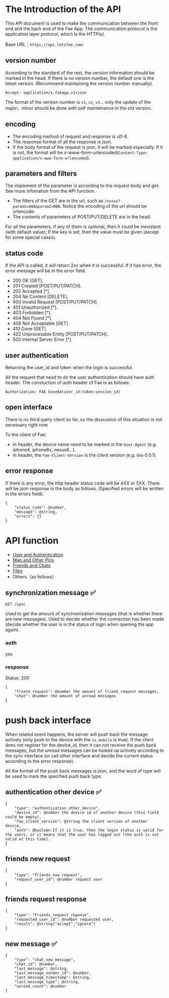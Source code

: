 # The Introduction of the API

This API document is used to make the communication between the front end and the back end of the Fae App. The communication protocol is the application layer protocol, which is the HTTP(s).  

Base URL：`https://api.letsfae.com/`

## version number

Acoording to the standard of the rest, the version information should be marked in the head. If there is no version number, the default one is the latest version. (Recommend maintaining the version number manually).

`Accept: application/x.faeapp.v1+json`

The format of the version number is `v1`, `v2`, `v3`... only the update of the major，minor should be done with self maintenance in the old version. 

## encoding

- The encoding method of request and response is utf-8.
- The response format of all the response is json. 
- If the body format of the request is json, it will be marked especially. If it is not, the format will be x-www-form-urlencoded(`Content-Type: application/x-www-form-urlencoded`).

## parameters and filters 

The implement of the parameter is according to the request body and get. See more infomation from the API function. 

- The filters of the GET are in the url, such as `/xxxxx?param1=AAA&param2=BBB`. Notice the encoding of the url should be urlencode. 
- The contents of parameters of POST/PUT/DELETE are in the head. 

For all the parameters, if any of them is optional, then it could be inexistent (with default value); If the key is set, then the value must be given (except for some special cases). 

## status code

If the API is called, it will return 2xx when it is successful. If it has error, the error message will be in the error field. 

- 200 OK [GET].
- 201 Created [POST/PUT/PATCH].
- 202 Accepted [*].
- 204 No Content [DELETE]. 
- 400 Invalid Request [POST/PUT/PATCH]. 
- 401 Unauthorized [*]. 
- 403 Forbidden [*]. 
- 404 Not Found [*]. 
- 406 Not Acceptable [GET]. 
- 410 Gone [GET]. 
- 422 Unprocesable Entity [POST/PUT/PATCH]. 
- 500 Internal Server Error [*]. 

## user authentication 

Returning the user_id and token when the login is successful. 

All the request that need to do the user authentication should have auth header. The constuction of  auth header of Fae is as follows:

`Authorization: FAE base64(user_id:token:session_id)`

## open interface

There is no third-party client so far, so the disscusion of this situation is not necessary right now. 

To the client of Fae: 

- In header, the device name need to be marked in the `User-Agent` (e.g. iphone4, iphone6s, nexus6...).
- In header, the `Fae-Client-Version` is the client version (e.g. ios-0.0.1).

## error response

If there is any error, the http header status code will be 4XX or 5XX. There will be json response in the body as follows. (Specified errors will be written in the errors field). 

    {
        "status_code": @number,
        "message": @string,
        "errors": {}
    }

# API function 

- [User and Authentication](protocol_users.md)
- [Map and Other Pins](protocol_maps.md)
- [Friends and Chats](protocol_chats.md)
- [Files](protocol_files.md)
- Others（as follows）

## synchronization message :white_check_mark:

`GET /sync`

Used to get the amount of synchronization messages (that is whether there are new messages). Used to decide whether the connection has been made (decide whether the user is in the status of login when opening the app again). 

### auth

yes

### response

Status: 200

    {
        "friend_request": @number the amount of friend_request messages,
        "chat": @number the amount of unread messages 
    }

# push back interface 

When related event happens, the server will push back the message actively (only push to the device with the `is_mobile` is true). If the client does not register for the device_id, then it can not receive the push back messages, but the unread messages can be looked up actively according to the sync interface (or call other interface and decide the current status acoording to the error response). 

All the format of the push back messages is json, and the word of type will be used to mark the specified push back type. 

## authentication other device :white_check_mark:

    {
        "type": "authentication_other_device",
        "device_id": @number the device id of another device (this field could be empty),
        "fae_client_version": @string the client version of another device,
        "auth": @boolean If it is true, then the login status is valid for the users, or it means that the user has logged out (the auth is not valid at this time). 
    }

## friends new request

    {
        "type": "friends_new_request",
        "request_user_id": @number request user
    }

## friends request response

    {
        "type": "friends_request_reponse",
        "requested_user_id": @number requested user,
        "result": @string("accept","ignore")
    }

## new message :white_check_mark:

    {
        "type": "chat_new_message",
        "chat_id": @number,
        "last_message": @string,
        "last_message_sender_id": @number,
        "last_message_timestamp": @string,
        "last_message_type": @string,
        "unread_count": @number
    }
